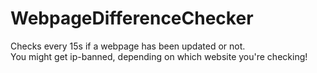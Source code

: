 # WebpageDifferenceChecker
Checks every 15s if a webpage has been updated or not.  
You might get ip-banned, depending on which website you're checking!
